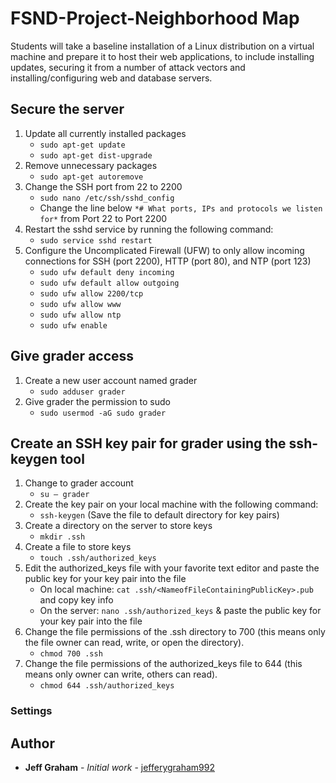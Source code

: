 # FSND-Project-Neighborhood Map

Students will take a baseline installation of a Linux distribution on a virtual machine and prepare it to host their web applications, to include installing updates, securing it from a number of attack vectors and installing/configuring web and database servers.

## Secure the server
1. Update all currently installed packages
   * `sudo apt-get update`
   * `sudo apt-get dist-upgrade`
2. Remove unnecessary packages
   * `sudo apt-get autoremove`
3. Change the SSH port from 22 to 2200
   * `sudo nano /etc/ssh/sshd_config`
    * Change the line below `*# What ports, IPs and protocols we listen for*` from Port 22 to Port 2200
4. Restart the sshd service by running the following command:
   * `sudo service sshd restart`
5. Configure the Uncomplicated Firewall (UFW) to only allow incoming connections for SSH (port 2200), HTTP (port 80), and NTP (port 123)
   * `sudo ufw default deny incoming`
   * `sudo ufw default allow outgoing`
   * `sudo ufw allow 2200/tcp`
   * `sudo ufw allow www`
   * `sudo ufw allow ntp`
   * `sudo ufw enable`

## Give grader access
1. Create a new user account named grader
   * `sudo adduser grader`
2. Give grader the permission to sudo
   * `sudo usermod -aG sudo grader`

## Create an SSH key pair for grader using the ssh-keygen tool
1. Change to grader account
   * `su – grader`
2. Create the key pair on your local machine with the following command:
   * `ssh-keygen` (Save the file to default directory for key pairs)
3. Create a directory on the server to store keys
   * `mkdir .ssh`
4. Create a file to store keys
   * `touch .ssh/authorized_keys`
5. Edit the authorized_keys file with your favorite text editor and paste the public key for your key pair into the file
   * On local machine: `cat .ssh/<NameofFileContainingPublicKey>.pub` and copy key info
   * On the server: `nano .ssh/authorized_keys` & paste the public key for your key pair into the file
6. Change the file permissions of the .ssh directory to 700 (this means only the file owner can read, write, or open the directory).
   * `chmod 700 .ssh`
7. Change the file permissions of the authorized_keys file to 644 (this means only owner can write, others can read).
   * `chmod 644 .ssh/authorized_keys`




### Settings


## Author

* **Jeff Graham** - *Initial work* - [jefferygraham992](https://github.com/jefferygraham992)
